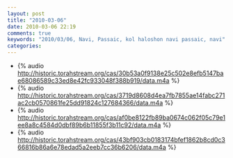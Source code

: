 ```yaml
---
layout: post
title: "2010-03-06"
date: 2010-03-06 22:19
comments: true
keywords: "2010/03/06, Navi, Passaic, kol haloshon navi passaic, navi" 
categories: 
---
```


 * {% audio http://historic.torahstream.org/cas/30b53a0f9138e25c502e8efb5147bae68086589c33ed8e42fc933048f388b919/data.m4a %}
 * {% audio http://historic.torahstream.org/cas/3719d8608d4ea7fb7855ae14fabc271ac2cb0570861fe25dd91824c127684366/data.m4a %}
 * {% audio http://historic.torahstream.org/cas/af0be8122fb89ba0674c062f05c79e1ee8a8c4584d0dbf89b6b11855f3b11c92/data.m4a %}
 * {% audio http://historic.torahstream.org/cas/43bf903cb0183174bfef1862b8cd0c366816b86a6e78edad5a2eeb7cc36b6206/data.m4a %}

